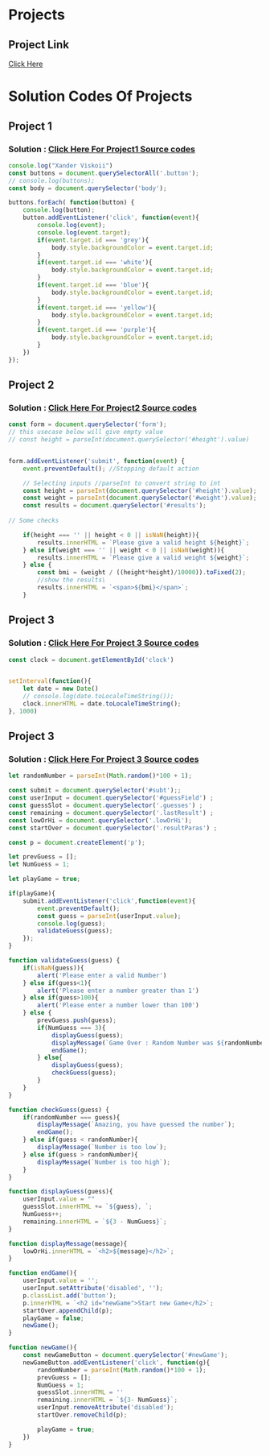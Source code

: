 # Projects

## Project Link
[Click Here](https://github.com/XanderViskoii/JavaScript/blob/a974117ce6243f66483c90a4a798f1bfb74b506f/07_Projects)

# Solution Codes Of Projects

## Project 1
### Solution : [Click Here For Project1 Source codes](https://github.com/XanderViskoii/JavaScript/blob/0a96f5f8ef4434dd5f5ad99126501e248774a596/07_Projects/1_ColourSwitcher)
```javascript
console.log("Xander Viskoii")
const buttons = document.querySelectorAll('.button');
// console.log(buttons); 
const body = document.querySelector('body');

buttons.forEach( function(button) {
    console.log(button);
    button.addEventListener('click', function(event){
        console.log(event);
        console.log(event.target);
        if(event.target.id === 'grey'){
            body.style.backgroundColor = event.target.id;
        }
        if(event.target.id === 'white'){
            body.style.backgroundColor = event.target.id;
        }
        if(event.target.id === 'blue'){
            body.style.backgroundColor = event.target.id;
        }
        if(event.target.id === 'yellow'){
            body.style.backgroundColor = event.target.id;
        }
        if(event.target.id === 'purple'){
            body.style.backgroundColor = event.target.id;
        }
    })
});
```

## Project 2
### Solution : [Click Here For Project2 Source codes](https://github.com/XanderViskoii/JavaScript/blob/0a96f5f8ef4434dd5f5ad99126501e248774a596/07_Projects/2_BMIIndex)
```JavaScript
const form = document.querySelector('form');
// this usecase below will give empty value
// const height = parseInt(document.querySelector('#height').value)


form.addEventListener('submit', function(event) {
    event.preventDefault(); //Stopping default action

    // Selecting inputs //parseInt to convert string to int
    const height = parseInt(document.querySelector('#height').value);
    const weight = parseInt(document.querySelector('#weight').value);
    const results = document.querySelector('#results');
    
// Some checks

    if(height === '' || height < 0 || isNaN(height)){
        results.innerHTML = `Please give a valid height ${height}`;
    } else if(weight === '' || weight < 0 || isNaN(weight)){
        results.innerHTML = `Please give a valid weight ${weight}`;
    } else {
        const bmi = (weight / ((height*height)/10000)).toFixed(2);
        //show the results\
        results.innerHTML = `<span>${bmi}</span>`;
    }
```

## Project 3
### Solution : [Click Here For Project 3 Source codes](https://github.com/XanderViskoii/JavaScript/blob/a974117ce6243f66483c90a4a798f1bfb74b506f/07_Projects/3_DigitalClock)

```JavaScript
const clock = document.getElementById('clock')


setInterval(function(){
    let date = new Date()
    // console.log(date.toLocaleTimeString());
    clock.innerHTML = date.toLocaleTimeString();
}, 1000)
```
## Project 3
### Solution : [Click Here For Project 3 Source codes](https://github.com/XanderViskoii/JavaScript/blob/a974117ce6243f66483c90a4a798f1bfb74b506f/07_Projects/4_GuessTheNumber)

```JavaScript
let randomNumber = parseInt(Math.random()*100 + 1);

const submit = document.querySelector('#subt');;
const userInput = document.querySelector('#guessField') ;
const guessSlot = document.querySelector('.guesses') ;
const remaining = document.querySelector('.lastResult') ;
const lowOrHi = document.querySelector('.lowOrHi'); 
const startOver = document.querySelector('.resultParas') ;

const p = document.createElement('p');

let prevGuess = [];
let NumGuess = 1;

let playGame = true;

if(playGame){
    submit.addEventListener('click',function(event){
        event.preventDefault();
        const guess = parseInt(userInput.value);
        console.log(guess);
        validateGuess(guess);
    });
}

function validateGuess(guess) {
    if(isNaN(guess)){
        alert('Please enter a valid Number')
    } else if(guess<1){
        alert('Please enter a number greater than 1')
    } else if(guess>100){
        alert('Please enter a number lower than 100')
    } else {
        prevGuess.push(guess);
        if(NumGuess === 3){
            displayGuess(guess);
            displayMessage(`Game Over : Random Number was ${randomNumber}`)
            endGame();
        } else{
            displayGuess(guess);
            checkGuess(guess);
        }
    }
}

function checkGuess(guess) {
    if(randomNumber === guess){
        displayMessage(`Amazing, you have guessed the number`);
        endGame();
    } else if(guess < randomNumber){
        displayMessage(`Number is too low`);
    } else if(guess > randomNumber){
        displayMessage(`Number is too high`);
    }
}

function displayGuess(guess){
    userInput.value = ""
    guessSlot.innerHTML += `${guess}, `;
    NumGuess++;
    remaining.innerHTML = `${3 - NumGuess}`;
}

function displayMessage(message){
    lowOrHi.innerHTML = `<h2>${message}</h2>`;
}

function endGame(){
    userInput.value = '';
    userInput.setAttribute('disabled', '');
    p.classList.add('button');
    p.innerHTML = `<h2 id="newGame">Start new Game</h2>`;
    startOver.appendChild(p);
    playGame = false;
    newGame();
}

function newGame(){
    const newGameButton = document.querySelector('#newGame');
    newGameButton.addEventListener('click', function(g){
        randomNumber = parseInt(Math.random()*100 + 1);
        prevGuess = [];
        NumGuess = 1;
        guessSlot.innerHTML = ''
        remaining.innerHTML = `${3- NumGuess}`;
        userInput.removeAttribute('disabled');
        startOver.removeChild(p);

        playGame = true;
    })
}


```